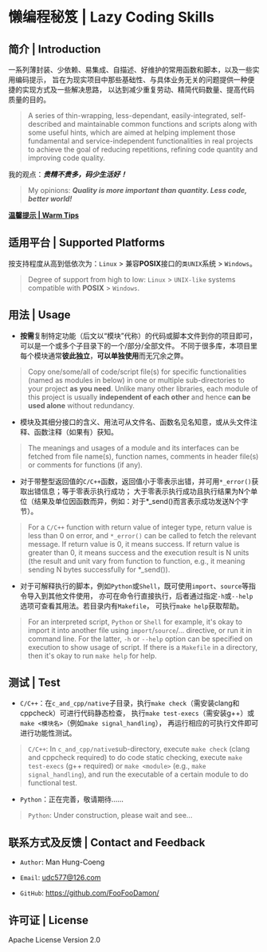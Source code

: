 # 懒编程秘笈 | Lazy Coding Skills

## 简介 | Introduction

一系列薄封装、少依赖、易集成、自描述、好维护的常用函数和脚本，以及一些实用编码提示，
旨在为现实项目中那些基础性、与具体业务无关的问题提供一种便捷的实现方式及一些解决思路，
以达到减少重复劳动、精简代码数量、提高代码质量的目的。

> A series of thin-wrapping, less-dependant, easily-integrated, self-described and maintainable
common functions and scripts along with some useful hints, which are aimed at helping implement
those fundamental and service-independent functionalities in real projects to achieve the goal of
reducing repetitions, refining code quantity and improving code quality.

我的观点：***贵精不贵多，码少生活好！***

> My opinions: ***Quality is more important than quantity. Less code, better world!***

**[温馨提示 | Warm Tips](WARM_TIPS.md)**

## 适用平台 | Supported Platforms

按支持程度从高到低依次为：`Linux` > 兼容**POSIX**接口的`类UNIX`系统 > `Windows`。

> Degree of support from high to low: `Linux` > `UNIX-like` systems compatible with **POSIX** > `Windows`.

## 用法 | Usage

* **按需**复制特定功能（后文以“模块”代称）的代码或脚本文件到你的项目即可，可以是一个或多个子目录下的一个/部分/全部文件。
不同于很多库，本项目里每个模块通常**彼此独立**，**可以单独使用**而无冗余之弊。

> Copy one/some/all of code/script file(s) for specific functionalities (named as modules in below)
in one or multiple sub-directories to your project **as you need**.
Unlike many other libraries, each module of this project is usually **independent of each other**
and hence **can be used alone** without redundancy.

* 模块及其细分接口的含义、用法可从文件名、函数名见名知意，或从头文件注释、函数注释（如果有）获知。

> The meanings and usages of a module and its interfaces can be fetched from file name(s), function names,
comments in header file(s) or comments for functions (if any).

* 对于带整型返回值的`C/C++`函数，返回值小于零表示出错，并可用`*_error()`获取出错信息；等于零表示执行成功；
大于零表示执行成功且执行结果为N个单位（结果及单位因函数而异，例如：对于\*_send()而言表示成功发送N个字节）。

> For a `C/C++` function with return value of integer type, return value is less than 0 on error,
and `*_error()` can be called to fetch the relevant message.
If return value is 0, it means success.
If return value is greater than 0, it means success and the execution result is N units (the result and unit
vary from function to function, e.g., it meaning sending N bytes successfully for \*_send()).

* 对于可解释执行的脚本，例如`Python`或`Shell`，既可使用`import`、`source`等指令导入到其他文件使用，
亦可在命令行直接执行，后者通过指定`-h`或`--help`选项可查看其用法。若目录内有`Makefile`，
可执行`make help`获取帮助。

> For an interpreted script, `Python` or `Shell` for example, it's okay to import it into another file
using `import`/`source`/... directive, or run it in command line. For the latter,
`-h` or `--help` option can be specified on execution to show usage of script.
If there is a `Makefile` in a directory, then it's okay to run `make help` for help.

## 测试 | Test

* `C/C++`：在`c_and_cpp/native`子目录，执行`make check`（需安装clang和cppcheck）可进行代码静态检查，
执行`make test-execs`（需安装g++）或`make <模块名>`（例如`make signal_handling`），
再运行相应的可执行文件即可进行功能性测试。

> `C/C++`: In `c_and_cpp/native`sub-directory, execute `make check` (clang and cppcheck required)
to do code static checking, execute `make test-execs` (g++ required) or `make <module>` (e.g., `make signal_handling`),
and run the executable of a certain module to do functional test.

* `Python`：正在完善，敬请期待……

> `Python`: Under construction, please wait and see...

## 联系方式及反馈 | Contact and Feedback

* `Author`: Man Hung-Coeng

* `Email`: <udc577@126.com>

* `GitHub`: https://github.com/FooFooDamon/

## 许可证 | License

Apache License Version 2.0

